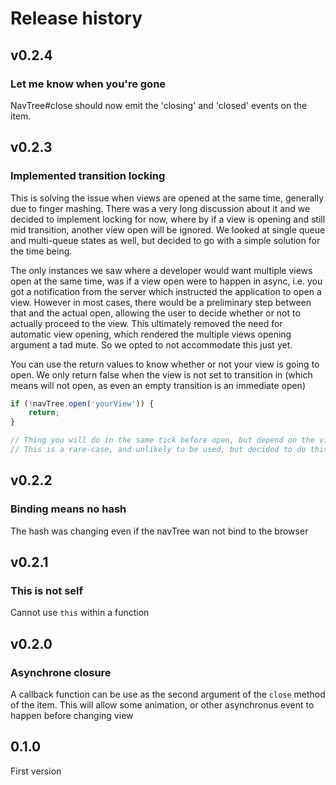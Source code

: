 # Release history

## v0.2.4

### Let me know when you're gone
NavTree#close should now emit the 'closing' and 'closed' events on the item.


## v0.2.3

### Implemented transition locking
This is solving the issue when views are opened at the same time, generally due to finger mashing.
There was a very long discussion about it and we decided to implement locking for now, where by if a
view is opening and still mid transition, another view open will be ignored. We looked at single
queue and multi-queue states as well, but decided to go with a simple solution for the time being.

The only instances we saw where a developer would want multiple views open at the same time, was if
a view open were to happen in async, i.e. you got a notification from the server which instructed
the application to open a view. However in most cases, there would be a preliminary step between
that and the actual open, allowing the user to decide whether or not to actually proceed to the
view. This ultimately removed the need for automatic view opening, which rendered the multiple views
opening argument a tad mute. So we opted to not accommodate this just yet.

You can use the return values to know whether or not your view is going to open. We only return
false when the view is not set to transition in (which means will not open, as even an empty
transition is an immediate open)
```javascript
if (!navTree.open('yourView')) {
    return;
}

// Thing you will do in the same tick before open, but depend on the view being open
// This is a rare-case, and unlikely to be used, but decided to do this properly so put it in there
```

## v0.2.2

### Binding means no hash
The hash was changing even if the navTree wan not bind to the browser


## v0.2.1

### This is not self
Cannot use `this` within a function


## v0.2.0

### Asynchrone closure
A callback function can be use as the second argument of the `close` method of the item.
This will allow some animation, or other asynchronus event to happen before changing view


## 0.1.0

First version